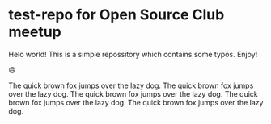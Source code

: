 # test-repo for Open Source Club meetup

Helo world! This is a simple repossitory which contains some typos. Enjoy!

:smile:



The quick brown fox jumps over the lazy dog. The quick brown fox jumps over the lazy dog. The quick brown fox jumps over the lazy dog. The quick brown fox jumps over the lazy dog. The quick brown fox jumps over the lazy dog.
